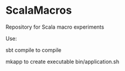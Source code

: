 ScalaMacros
===========

Repository for Scala macro experiments

Use: 

sbt compile 
to compile

mkapp
to create executable bin/application.sh
